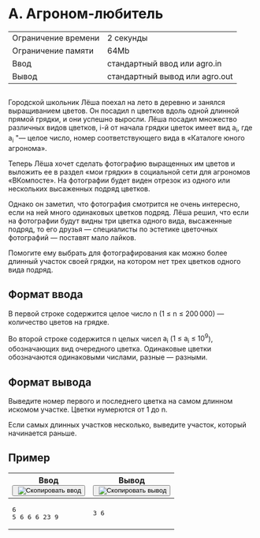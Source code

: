 <div class="problem-statement">
   <div class="header">
      <h1 class="title">A. Агроном-любитель</h1>
      <table>
         <tbody><tr class="time-limit">
            <td class="property-title">Ограничение времени</td>
            <td>2&nbsp;секунды</td>
         </tr>
         <tr class="memory-limit">
            <td class="property-title">Ограничение памяти</td>
            <td>64Mb</td>
         </tr>
         <tr class="input-file">
            <td class="property-title">Ввод</td>
            <td colspan="1">стандартный ввод или agro.in</td>
         </tr>
         <tr class="output-file">
            <td class="property-title">Вывод</td>
            <td colspan="1">стандартный вывод или agro.out</td>
         </tr>
      </tbody></table>
   </div>
   <h2></h2>
   <div class="legend"><span style="">
         <p>Городской школьник Лёша поехал на лето в деревню и занялся выращиванием цветов. Он посадил <span class="tex-math-text">n</span> цветков вдоль одной длинной прямой грядки, и они успешно выросли. Лёша посадил множество различных видов цветков, <span class="tex-math-text">i</span>-й от начала грядки цветок имеет вид <span class="tex-math-text">a<sub>i</sub></span>, где <span class="tex-math-text">a<sub>i</sub></span> "— целое число, номер соответствующего вида в «Каталоге юного агронома».
         </p></span><p>Теперь Лёша хочет сделать фотографию выращенных им цветов и выложить ее в раздел «мои грядки» в социальной сети для агрономов «ВКомпосте». На фотографии будет виден отрезок из одного или нескольких высаженных подряд цветков.</p>
      <p>Однако он заметил, что фотография смотрится не очень интересно, если на ней много одинаковых цветков подряд. Лёша решил, что
         если на фотографии будут видны три цветка одного вида, высаженные подряд, то его друзья — специалисты по эстетике цветочных фотографий — поставят мало лайков.
      </p>
      <p>Помогите ему выбрать для фотографирования как можно более длинный участок своей грядки, на котором нет трех цветков одного
         вида подряд. 
      </p>
   </div>
   <h2>Формат ввода</h2>
   <div class="input-specification"><span style="">
         <p>В первой строке содержится целое число <span class="tex-math-text">n</span> (<span class="tex-math-text">1 ≤ n ≤ 200 000</span>) — количество цветов на грядке.
         </p></span><p>Во второй строке содержится <span class="tex-math-text">n</span> целых чисел <span class="tex-math-text">a<sub>i</sub></span> (<span class="tex-math-text">1 ≤ a<sub>i</sub> ≤ 10<sup>9</sup></span>), обозначающих вид очередного цветка. Одинаковые цветки обозначаются одинаковыми числами, разные — разными.
      </p>
   </div>
   <h2>Формат вывода</h2>
   <div class="output-specification"><span style="">
         <p>Выведите номер первого и последнего цветка на самом длинном искомом участке. Цветки нумерются от 1 до <span class="tex-math-text">n</span>.
         </p></span><p>Если самых длинных участков несколько, выведите участок, который начинается раньше. </p>
   </div>
   <h2>Пример</h2>
   <table class="sample-tests">
      <thead>
         <tr>
            <th>Ввод<div class="problem__copy-sample"><button class="button button_theme_pseudo button_size_s button_only-icon_yes problem__copy-button problem__copy-button_type_input i-bem" data-bem="{&quot;button&quot;:{}}" role="button" type="button" title="Скопировать ввод"><span class="button__text">&nbsp;<img class="image button__icon button__icon_role_copy" src="//yastatic.net/lego/_/La6qi18Z8LwgnZdsAr1qy1GwCwo.gif" alt="Скопировать ввод"></span></button></div></th>
            <th>Вывод<div class="problem__copy-sample"><button class="button button_theme_pseudo button_size_s button_only-icon_yes problem__copy-button problem__copy-button_type_output i-bem" data-bem="{&quot;button&quot;:{}}" role="button" type="button" title="Скопировать вывод"><span class="button__text">&nbsp;<img class="image button__icon button__icon_role_copy" src="//yastatic.net/lego/_/La6qi18Z8LwgnZdsAr1qy1GwCwo.gif" alt="Скопировать вывод"></span></button></div></th>
         </tr>
      </thead>
      <tbody>
         <tr>
            <td><pre>6
5 6 6 6 23 9
</pre></td>
            <td><pre>3 6
</pre></td>
         </tr>
      </tbody>
   </table>
</div>
